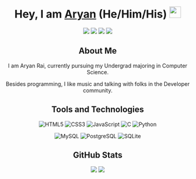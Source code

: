 <!-------------------------------------------------------Hey, I'm Aryan------------------------------>
<div align="center">
    <h1>Hey, I am <a href="https://twitter.com/Aryann_nnn" target="_blank">Aryan</a> (He/Him/His) <img src="https://media.giphy.com/media/hvRJCLFzcasrR4ia7z/giphy.gif" width="30px"> 
</h1>
</div>

<!----------------------------------------------------Social Media------------------------------------------->

<div align="center">

<a href="https://github.com/aaryanrr"><img src="https://img.shields.io/badge/GitHub-100000?style=for-the-badge&logo=github&logoColor=white"></a>
<a href="https://twitter.com/Aryann_nnn"><img src="https://img.shields.io/badge/Twitter-1DA1F2?style=for-the-badge&logo=twitter&logoColor=white"></a>
<a href="https://stackoverflow.com/users/16052153/aaryanrr?tab=profile"><img src="https://img.shields.io/badge/Stack_Overflow-FE7A16?style=for-the-badge&logo=stack-overflow&logoColor=white"></a>
<a href="https://www.hackerrank.com/raiaryan2422"><img src="https://img.shields.io/badge/-Hackerrank-2EC866?style=for-the-badge&logo=HackerRank&logoColor=white"></a>
</div>


<!---------------------------------------------------------- About Me---------------------------------------------------->
<div align="center">
    <h2>About Me</h2>
    <p>I am Aryan Rai, currently pursuing my Undergrad majoring in Computer Science.</p>
    <p>Besides programming, I like music and talking with folks in the Developer community.</p>
</div>

<!-------------------------------------------------------Tools and Technologies----------------------------------------->

<div align="center">
    <h2>Tools and Technologies</h2>

![HTML5](https://img.shields.io/badge/HTML5-E34F26?style=for-the-badge&logo=html5&logoColor=white)
![CSS3](https://img.shields.io/badge/CSS3-1572B6?style=for-the-badge&logo=css3&logoColor=white)
![JavaScript](https://img.shields.io/badge/JavaScript-F7DF1E?style=for-the-badge&logo=javascript&logoColor=black)
![C](https://img.shields.io/badge/C-00599C?style=for-the-badge&logo=c&logoColor=white)
![Python](https://img.shields.io/badge/Python-FFD43B?style=for-the-badge&logo=python&logoColor=darkgreen)

![MySQL](https://img.shields.io/badge/MySQL-00000F?style=for-the-badge&logo=mysql&logoColor=white)
![PostgreSQL](https://img.shields.io/badge/PostgreSQL-316192?style=for-the-badge&logo=postgresql&logoColor=white)
![SQLite](https://img.shields.io/badge/SQLite-07405E?style=for-the-badge&logo=sqlite&logoColor=white)
</div>


<!-----------------------------------------------------GitHub Stats ------------------------------------------------------>

<div align="center">
    <h2>GitHub Stats</h2>
    <img src="https://github-readme-stats.vercel.app/api?username=aaryanrr&layout=compact&card_width=250&hide_border=true&theme=dracula">
    <img src="https://github-readme-stats.vercel.app/api/top-langs/?username=aaryanrr&layout=compact&card_width=250&hide_border=true&theme=dracula"/>
</div>
